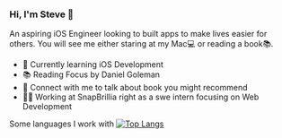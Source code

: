 ### Hi, I'm Steve 👋
An aspiring iOS Engineer looking to built apps to make lives easier for others. You will see me either staring at my Mac💻 or reading a book📚.

- 🧠 Currently learning iOS Development
- 📚 Reading Focus by Daniel Goleman
- 💬 Connect with me to talk about book you might recommend
- 🧑‍💼 Working at SnapBrillia right as a swe intern focusing on Web Development

Some languages I work with
[![Top Langs](https://github-readme-stats.vercel.app/api/top-langs/?username=steveshi0&layout=compact)](https://github.com/anuraghazra/github-readme-stats)
